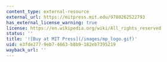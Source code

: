 ```yaml
---
content_type: external-resource
external_url: https://mitpress.mit.edu/9780262522793
has_external_license_warning: true
license: https://en.wikipedia.org/wiki/All_rights_reserved
status: ''
title: '![Buy at MIT Press](/images/mp_logo.gif)'
uid: e3fde277-9eb7-4663-b8b9-182eb7395219
wayback_url: ''
---
```

